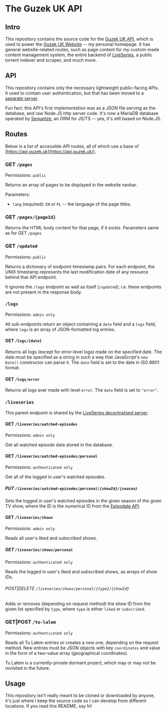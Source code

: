 # The Guzek UK API

## Intro

This repository contains the source code for the [Guzek UK API](https://api.guzek.uk/), which is used to power the [Guzek UK Website](https://www.guzek.uk/) -- my personal homepage. It has general website-related routes, such as page content for my custom-made content management system, the entire backend of [LiveSeries](https://www.guzek.uk/liveseries), a public torrent indexer and scraper, and much more.

## API

This repository contains only the necessary lightweight public-facing APIs. It used to contain user authentication, but that has been moved to a [separate server](https://github.com/kguzek/guzek-uk-auth-server).

Fun fact: this API's first implementation was as a JSON file serving as the database, and raw Node.JS http server code. It's now a MariaDB database operated by [Sequelize](https://sequelize.org/), an ORM for JS/TS -- yes, it's still based on Node.JS.

## Routes

Below is a list of accessible API routes, all of which use a base of [https://api.guzek.uk](https://api.guzek.uk/).

### GET `/pages`

Permissions: `public`

Returns an array of pages to be displayed in the website navbar.

Parameters:
- `lang` (required): `EN` or `PL` -- the language of the page titles.

### GET `/pages/{pageId}`

Returns the HTML body content for that page, if it exists. Parameters same as for GET `/pages`.

### GET `/updated`

Permissions: `public`

Returns a dictionary of endpoint-timestamp pairs. For each endpoint, the UNIX timestamp represents the last modification date of any resource behind that API endpoint.

It ignores the `/logs` endpoint as well as itself (`/updated`); i.e. these endpoints are not present in the response body.

### `/logs`

Permissions: `admin only`

All sub-endpoints return an object containing a `date` field and a `logs` field, where `logs` is an array of JSON-formatted log entries.

#### GET `/logs/{date}`

Returns all logs (except for error-level logs) made on the specified date. The date must be specified as a string in such a way that JavaScript's `new Date()` constructor can parse it. The `date` field is set to the date in ISO 8601 format.

#### GET `/logs/error`

Returns all logs ever made with level `error`. The `date` field is set to `"error"`.

### `/liveseries`

This parent endpoint is shared by the [LiveSeries decentralised server](https://github.com/kguzek/guzek-uk-liveseries-server).

#### GET `/liveseries/watched-episodes`

Permissions: `admin only`

Get all watched episode data stored in the database.

#### GET `/liveseries/watched-episodes/personal`

Permissions: `authenticated only`

Get all of the logged in user's watched episodes.

##### PUT `/liveseries/watched-episodes/personal/{showId}/{season}`

Sets the logged in user's watched episodes in the given season of the given TV show, where the ID is the numerical ID from the [Episodate API](https://www.episodate.com/api).

#### GET `/liveseries/shows`

Permissions: `admin only`

Reads all user's liked and subscribed shows.

##### GET `/liveseries/shows/personal`

Permissions: `authenticated only`

Reads the logged in user's liked and subscribed shows, as arrays of show IDs.

###### POST|DELETE `/liveseries/shows/personal/{type}/{showId}`

Adds or removes (depending on request method) the show ID from the given list specified by `type`, where `type` is either `liked` or `subscribed`.

### GET|POST `/tu-lalem`

Permissions: `authenticated only`

Reads all Tu Lałem entries or creates a new one, depending on the request method. New entries must be JSON objects with key `coordinates` and value in the form of a two-value array (geographical coordinates).

Tu Lałem is a currently-private dormant project, which may or may not be revisited in the future.

## Usage

This repository isn't really meant to be cloned or downloaded by anyone, it's just where I keep the source code so I can develop from different locations. If you read this README, say hi!
